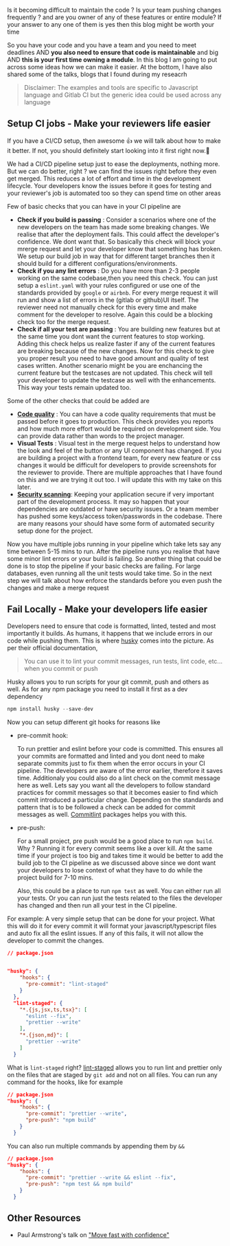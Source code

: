 Is it becoming difficult to maintain the code ? Is your team pushing changes frequently ? and are you owner of any of these features or entire module? If your answer to any one of them is yes then this blog might be worth your time

So you have your code and you have a team and you need to meet deadlines AND **you also need to ensure that code is maintainable** and big AND **this is your first time owning a module**. In this blog I am going to put across some ideas how we can make it easier. At the bottom, I have also shared some of the talks, blogs that I found during my reseacrh

> Disclaimer: The examples and tools are specific to Javascript language and Gitlab CI but the generic idea could be used across any language

## **Setup CI jobs** - Make your reviewers life easier

If you have a CI/CD setup, then awesome :+1: we will talk about how to make it better. If not, you should definitely start looking into it first right now.:pray: 

We had a CI/CD pipeline setup just to ease the deployments, nothing more. But we can do better, right ? we can find the issues right before they even get merged. This reduces a lot of effort and time in the development lifecycle. Your developers know the issues before it goes for testing and your reviewer's job is automated too so they can spend time on other areas 

Few of basic checks that you can have in your CI pipeline are

 - **Check if you build is passing** : Consider a scenarios where one of the new developers on the team has made some breaking changes. We realise that after the deployment fails. This could affect the developer's confidence. We dont want that. So basically this check will block your mrerge request and let your developer know that something has broken. We setup our build job in way that for different target branches then it should build for a different configurations/environments.
 - **Check if you any lint errors** : Do you have more than 2-3 people working on the same codebase,then you need this check. You can just setup a `eslint.yaml` with your rules configured or use one of the standards provided by `google` or `airbnb`. For every merge request it will run and show a list of errors in the (gitlab or github)UI itself. The reviewer need not manually check for this every time and make comment for the developer to resolve. Again this could be a blocking check too for the merge request.
 - **Check if all your test are passing** : You are building new features but at the same time you dont want the current features to stop working. Adding this check helps us realize faster if any of the current features are breaking because of the new changes. Now for this check to give you proper result you need to have good amount and quality of test cases written. Another scenario might be you are enchancing the current feature but the testcases are not updated. This check will tell your developer to update the testcase as well with the enhancements. This way your tests remain updated too.

Some of the other checks that could be added are

-  **[Code quality](https://docs.gitlab.com/ee/user/project/merge_requests/code_quality.html)** : You can have a code quality requirements that must be passed before it goes to production. This check provides you reports and how much more effort would be required on development side. You can provide data rather than words to the project manager. 
- **Visual Tests** : Visual test in the merge request helps to understand how the look and feel of the button or any UI component has changed. If you are building a project with a frontend team, for every new feature or css changes it would be difficult for developers to provide screenshots for the reviewer to provide. There are multiple approaches that I have found on this and we are trying it out too. I will update this with my take on this later.
- **[Security scanning](https://docs.gitlab.com/ee/user/application_security/)**: Keeping your application secure if very important part of the development process. It may so happen that your dependencies are outdated or have security issues. Or a team member has pushed some keys/access token/passwords in the codebase. There are many reasons your should have some form of automated security setup done for the project.

Now you have multiple jobs running in your pipeline which take lets say any time between 5-15 mins to run. After the pipeline runs you realise that have some minor lint errors or your build is failing. So another thing that could be done is to stop the pipeline if your basic checks are failing. For large databases, even running all the unit tests would take time. So in the next step we will talk about how enforce the standards before you even push the changes and make a merge request

## **Fail Locally** - Make your developers life easier

Developers need to ensure that code is formatted, linted, tested and most importantly it builds. As humans, it happens that we include errors in our code while pushing them. This is where [husky](https://www.npmjs.com/package/husky) comes into the picture. As per their official documentation,

> You can use it to lint your commit messages, run tests, lint code, etc... when you commit or push

Husky allows you to run scripts for your git commit, push and others as well. As for any npm package you need to install it first as a dev dependency

```javascript
npm install husky --save-dev
```

Now you can setup different git hooks for reasons like

 - pre-commit hook: 
 
      To run prettier and eslint before your code is committed. This ensures all your commits are formatted and linted and you dont need to make separate commits just to fix them when the error occurs in your CI pipeline. The developers are aware of the error earlier, therefore it saves time. Additionaly you could also do a lint check on the commit message here as well. Lets say you want all the developers to follow standard practices for commit messages so that it becomes easier to find which commit introduced a particular change. Depending on the standards and pattern that is to be followed a check can be added for commit messages as well. [Commitlint](https://www.npmjs.com/package/commitlint) packages helps you with this.
      
 - pre-push: 
 
      For a small project, pre push would be a good place to run `npm build`. Why ? Running it for every commit seems like a over kill. At the same time if your project is too big and takes time it would be better to add the build job to the CI pipeline as we discussed above since we dont want your developers to lose context of what they have to do while the project build for 7-10 mins.
      
      Also, this could be a place to run `npm test` as well. You can either run all your tests. Or you can run just the tests related to the files the developer has changed and then run all your test in the CI pipeline.



For example: A very simple setup that can be done for your project. What this will do it for every commit it will format your javascript/typescript files and auto fix all the eslint issues. If any of this fails, it will not allow the developer to commit the changes.  

```json
// package.json


"husky": {
    "hooks": {
      "pre-commit": "lint-staged"
    }
  },
  "lint-staged": {
    "*.{js,jsx,ts,tsx}": [
      "eslint --fix",
      "prettier --write"
    ],
    "*.{json,md}": [
      "prettier --write"
    ]
  }

```

What is `lint-staged` right? [lint-staged](https://www.npmjs.com/package/lint-staged) allows you to run lint and prettier only on the files that are staged by `git add` and not on all files. You can run any command for the hooks, like for example


```json
// package.json
"husky": {
    "hooks": {
      "pre-commit": "prettier --write",
      "pre-push": "npm build"
    }
  }

```

You can also run multiple commands by appending them by `&&` 

```json
// package.json
"husky": {
    "hooks": {
      "pre-commit": "prettier --write && eslint --fix",
      "pre-push": "npm test && npm build"
    }
  }

```


## Other Resources

- Paul Armstrong's talk on ["Move fast with confidence"](https://www.youtube.com/watch?v=ikn_dBSski8&t=899s)

  
